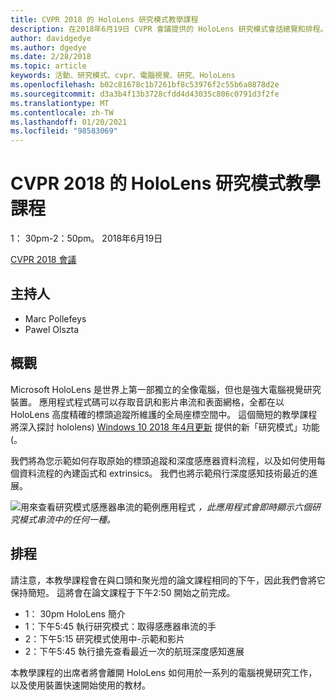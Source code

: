 ```yaml
---
title: CVPR 2018 的 HoloLens 研究模式教學課程
description: 在2018年6月19日 CVPR 會議提供的 HoloLens 研究模式會話總覽和排程。
author: davidgedye
ms.author: dgedye
ms.date: 2/28/2018
ms.topic: article
keywords: 活動、研究模式、cvpr、電腦視覺、研究、HoloLens
ms.openlocfilehash: b02c81678c1b7261bf8c53976f2c55b6a0878d2e
ms.sourcegitcommit: d3a3b4f13b3728cfdd4d43035c806c0791d3f2fe
ms.translationtype: MT
ms.contentlocale: zh-TW
ms.lasthandoff: 01/20/2021
ms.locfileid: "98583069"
---
```

# <a name="hololens-research-mode-tutorial-at-cvpr-2018"></a>CVPR 2018 的 HoloLens 研究模式教學課程
1： 30pm-2：50pm。 2018年6月19日

[CVPR 2018 會議](https://cvpr2018.thecvf.com/)

## <a name="presenters"></a>主持人
* Marc Pollefeys
* Pawel Olszta

## <a name="overview"></a>概觀
Microsoft HoloLens 是世界上第一部獨立的全像電腦，但也是強大電腦視覺研究裝置。
應用程式程式碼可以存取音訊和影片串流和表面網格，全都在以 HoloLens 高度精確的標頭追蹤所維護的全局座標空間中。 這個簡短的教學課程將深入探討 hololens) [Windows 10 2018 年4月更新](/windows/mixed-reality/enthusiast-guide/release-notes-april-2018) 提供的新「研究模式」功能 (。

我們將為您示範如何存取原始的標頭追蹤和深度感應器資料流程，以及如何使用每個資料流程的內建函式和 extrinsics。  我們也將示範飛行深度感知技術最近的進展。

![用來查看研究模式感應器串流的範例應用程式 ](../develop/platform-capabilities-and-apis/images/sensor-stream-viewer.jpg)
 *，此應用程式會即時顯示六個研究模式串流中的任何一種。*

## <a name="schedule"></a>排程
請注意，本教學課程會在與口頭和聚光燈的論文課程相同的下午，因此我們會將它保持簡短。
這將會在論文課程于下午2:50 開始之前完成。

- 1： 30pm HoloLens 簡介 
- 1：下午5:45 執行研究模式：取得感應器串流的手 
- 2：下午5:15 研究模式使用中-示範和影片 
- 2：下午5:45 執行搶先查看最近一次的航班深度感知進展 

本教學課程的出席者將會離開 HoloLens 如何用於一系列的電腦視覺研究工作，以及使用裝置快速開始使用的教材。